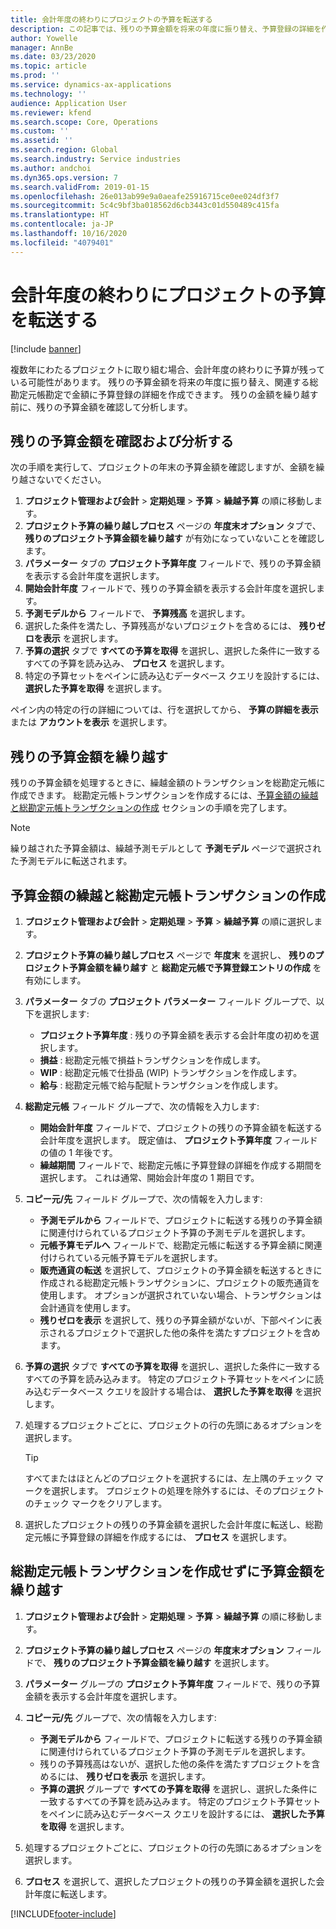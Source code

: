 ```yaml
---
title: 会計年度の終わりにプロジェクトの予算を転送する
description: この記事では、残りの予算金額を将来の年度に振り替え、予算登録の詳細を作成する方法について説明します。
author: Yowelle
manager: AnnBe
ms.date: 03/23/2020
ms.topic: article
ms.prod: ''
ms.service: dynamics-ax-applications
ms.technology: ''
audience: Application User
ms.reviewer: kfend
ms.search.scope: Core, Operations
ms.custom: ''
ms.assetid: ''
ms.search.region: Global
ms.search.industry: Service industries
ms.author: andchoi
ms.dyn365.ops.version: 7
ms.search.validFrom: 2019-01-15
ms.openlocfilehash: 26e013ab99e9a0aeafe25916715ce0ee024df3f7
ms.sourcegitcommit: 5c4c9bf3ba018562d6cb3443c01d550489c415fa
ms.translationtype: HT
ms.contentlocale: ja-JP
ms.lasthandoff: 10/16/2020
ms.locfileid: "4079401"
---
```

# <a name="transfer-project-budgets-at-fiscal-year-end"></a>会計年度の終わりにプロジェクトの予算を転送する

[!include [banner](../includes/banner.md)]

複数年にわたるプロジェクトに取り組む場合、会計年度の終わりに予算が残っている可能性があります。 残りの予算金額を将来の年度に振り替え、関連する総勘定元帳勘定で金額に予算登録の詳細を作成できます。 残りの金額を繰り越す前に、残りの予算金額を確認して分析します。

## <a name="review-and-analyze-remaining-budget-amounts"></a>残りの予算金額を確認および分析する

次の手順を実行して、プロジェクトの年末の予算金額を確認しますが、金額を繰り越さないでください。

1. **プロジェクト管理および会計** > **定期処理** > **予算** > **繰越予算** の順に移動します。 
2. **プロジェクト予算の繰り越しプロセス** ページの **年度末オプション** タブで、 **残りのプロジェクト予算金額を繰り越す** が有効になっていないことを確認します。
3. **パラメーター** タブの **プロジェクト予算年度** フィールドで、残りの予算金額を表示する会計年度を選択します。 
4. **開始会計年度** フィールドで、残りの予算金額を表示する会計年度を選択します。 
5. **予測モデルから** フィールドで、 **予算残高** を選択します。 
6. 選択した条件を満たし、予算残高がないプロジェクトを含めるには、 **残りゼロを表示** を選択します。  
7. **予算の選択** タブで **すべての予算を取得** を選択し、選択した条件に一致するすべての予算を読み込み、 **プロセス** を選択します。 
8. 特定の予算セットをペインに読み込むデータベース クエリを設計するには、 **選択した予算を取得** を選択します。

ペイン内の特定の行の詳細については、行を選択してから、 **予算の詳細を表示** または **アカウントを表示** を選択します。

## <a name="carry-forward-remaining-budget-amounts"></a>残りの予算金額を繰り越す 

残りの予算金額を処理するときに、繰越金額のトランザクションを総勘定元帳に作成できます。 総勘定元帳トランザクションを作成するには、[予算金額の繰越と総勘定元帳トランザクションの作成](#carry-forward) セクションの手順を完了します。 

> [!NOTE]
> 繰り越された予算金額は、繰越予測モデルとして **予測モデル** ページで選択された予測モデルに転送されます。  

## <a name="carry-forward-budget-amounts-and-create-general-ledger-transactions"></a><a name="carry-forward"></a>予算金額の繰越と総勘定元帳トランザクションの作成

1.  **プロジェクト管理および会計** > **定期処理** > **予算** > **繰越予算** の順に選択します。 
2. **プロジェクト予算の繰り越しプロセス** ページで **年度末** を選択し、 **残りのプロジェクト予算金額を繰り越す** と **総勘定元帳で予算登録エントリの作成** を有効にします。 
3. **パラメーター** タブの **プロジェクト パラメーター** フィールド グループで、以下を選択します:

   - **プロジェクト予算年度** : 残りの予算金額を表示する会計年度の初めを選択します。 
   - **損益** : 総勘定元帳で損益トランザクションを作成します。 
   -  **WIP** : 総勘定元帳で仕掛品 (WIP) トランザクションを作成します。
   -  **給与** : 総勘定元帳で給与配賦トランザクションを作成します。 

5. **総勘定元帳** フィールド グループで、次の情報を入力します: 

   - **開始会計年度** フィールドで、プロジェクトの残りの予算金額を転送する会計年度を選択します。 既定値は、 **プロジェクト予算年度** フィールドの値の 1 年後です。
   -  **繰越期間** フィールドで、総勘定元帳に予算登録の詳細を作成する期間を選択します。 これは通常、開始会計年度の 1 期目です。

6. **コピー元/先** フィールド グループで、次の情報を入力します:

   - **予測モデルから** フィールドで、プロジェクトに転送する残りの予算金額に関連付けられているプロジェクト予算の予測モデルを選択します。 
   - **元帳予算モデルへ** フィールドで、総勘定元帳に転送する予算金額に関連付けられている元帳予算モデルを選択します。 
   -  **販売通貨の転送** を選択して、プロジェクトの予算金額を転送するときに作成される総勘定元帳トランザクションに、プロジェクトの販売通貨を使用します。 オプションが選択されていない場合、トランザクションは会計通貨を使用します。 
   -  **残りゼロを表示** を選択して、残りの予算金額がないが、下部ペインに表示されるプロジェクトで選択した他の条件を満たすプロジェクトを含めます。

7. **予算の選択** タブで **すべての予算を取得** を選択し、選択した条件に一致するすべての予算を読み込みます。 特定のプロジェクト予算セットをペインに読み込むデータベース クエリを設計する場合は、 **選択した予算を取得** を選択します。
8. 処理するプロジェクトごとに、プロジェクトの行の先頭にあるオプションを選択します。

    > [!TIP]
    > すべてまたはほとんどのプロジェクトを選択するには、左上隅のチェック マークを選択します。 プロジェクトの処理を除外するには、そのプロジェクトのチェック マークをクリアします。

9. 選択したプロジェクトの残りの予算金額を選択した会計年度に転送し、総勘定元帳に予算登録の詳細を作成するには、 **プロセス** を選択します。

## <a name="carry-forward-budget-amounts-without-creating-general-ledger-transactions"></a>総勘定元帳トランザクションを作成せずに予算金額を繰り越す

1. **プロジェクト管理および会計** > **定期処理** > **予算** > **繰越予算** の順に移動します。
2. **プロジェクト予算の繰り越しプロセス** ページの **年度末オプション** フィールドで、 **残りのプロジェクト予算金額を繰り越す** を選択します。
3. **パラメーター** グループの **プロジェクト予算年度** フィールドで、残りの予算金額を表示する会計年度を選択します。
4. **コピー元/先** グループで、次の情報を入力します:

   - **予測モデルから** フィールドで、プロジェクトに転送する残りの予算金額に関連付けられているプロジェクト予算の予測モデルを選択します。 
   - 残りの予算残高はないが、選択した他の条件を満たすプロジェクトを含めるには、 **残りゼロを表示** を選択します。
   - **予算の選択** グループで **すべての予算を取得** を選択し、選択した条件に一致するすべての予算を読み込みます。 特定のプロジェクト予算セットをペインに読み込むデータベース クエリを設計するには、 **選択した予算を取得** を選択します。

5. 処理するプロジェクトごとに、プロジェクトの行の先頭にあるオプションを選択します。 
6. **プロセス** を選択して、選択したプロジェクトの残りの予算金額を選択した会計年度に転送します。



[!INCLUDE[footer-include](../includes/footer-banner.md)]